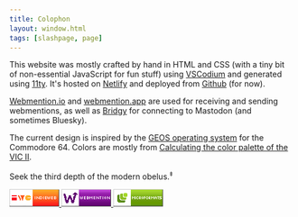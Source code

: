 ```yaml
---
title: Colophon
layout: window.html
tags: [slashpage, page]
---
```


This website was mostly crafted by hand in HTML and CSS (with a tiny bit of non-essential JavaScript for fun stuff) using <a href="https://vscodium.com/">VSCodium</a> and generated using [11ty](https://www.11ty.dev/). It's hosted on <a href="https://www.netlify.com/">Netlify</a> and deployed from <a href="https://github.com/cobbland/cobb.land">Github</a> (for now).</a>

[Webmention.io](https://webmention.io/) and [webmention.app](https://webmention.app/) are used for receiving and sending webmentions, as well as [Bridgy](https://brid.gy/) for connecting to Mastodon (and sometimes Bluesky).

The current design is inspired by the [GEOS operating system](https://en.wikipedia.org/wiki/GEOS_(8-bit_operating_system)) for the Commodore 64. Colors are mostly from [Calculating the color palette of the VIC II](https://www.pepto.de/projects/colorvic/).

<p class="note triple-dagger">Seek the third depth of the modern obelus.<sup class="triple-dagger">⹋</sup></p>

<div class="reply-buttons">
    <a class="link-button" href="https://indieweb.org/">
        <img src="/images/indieweb88x31-flat.png" alt="indieweb.org" height="31" width="88">
    </a>
    <a class="link-button" href="https://www.w3.org/TR/webmention/">
        <img src="/images/webmention88x31-flat.png" alt="webmentions" height="31" width="88">
    </a>
    <a class="link-button" href="https://microformats.org/">
        <img src="/images/microformats88x31-flat.png" alt="microformats" height="31" width="88">
    </a>
</div>